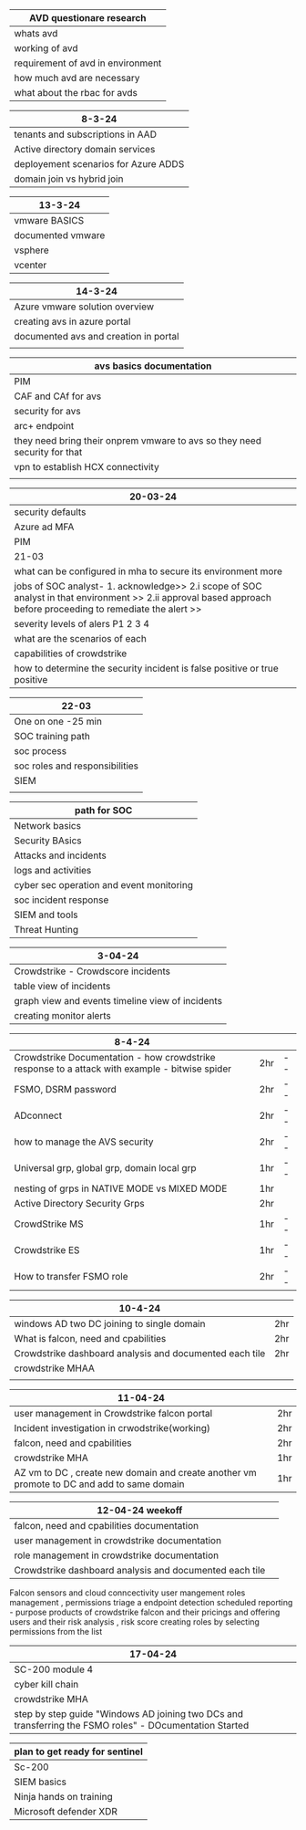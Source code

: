 

| AVD questionare research          |
| --------------------------------- |
| whats avd                         |
| working of avd                    |
| requirement of avd in environment |
| how much avd are necessary        |
| what about the rbac for avds                                  |

| 8-3-24                               |
| ------------------------------------ |
| tenants and subscriptions in AAD     |
| Active directory domain services     |
| deployement scenarios for Azure ADDS |
| domain join vs hybrid join           |

| 13-3-24           |
| ----------------- |
| vmware BASICS     |
| documented vmware |
| vsphere           |
| vcenter           |

| 14-3-24                               |
| ------------------------------------- |
| Azure vmware solution overview        |
| creating avs in azure portal          |
| documented avs and creation in portal |
|                                       |



| avs basics documentation                                                  |
| ------------------------------------------------------------------------- |
| PIM                                                                       |
| CAF and CAf for avs                                                       |
| security for avs                                                          |
| arc+ endpoint                                                             |
| they need bring their onprem vmware to avs so they need security for that |
| vpn to establish HCX connectivity                                         |
|                                                                           |


| 20-03-24                                                                                                                                                       |
| -------------------------------------------------------------------------------------------------------------------------------------------------------------- |
| security defaults                                                                                                                                              |
| Azure ad MFA                                                                                                                                                   |
| PIM                                                                                                                                                            |
| 21-03                                                                                                                                                          |
| what can be configured in mha to secure its environment more                                                                                                   |
| jobs of SOC analyst- 1. acknowledge>> 2.i scope of SOC analyst in that environment >> 2.ii approval based approach before proceeding to remediate the alert >> |
| severity levels of alers P1 2 3 4                                                                                                                              |
| what are the scenarios of each                                                                                                                                 |
| capabilities of crowdstrike                                                                                                                                    |
| how to determine the security incident is false positive or true positive                                                                                      |


| 22-03                          |
| ------------------------------ |
| One on one -25 min             |
| SOC training path              |
| soc process                    |
| soc roles and responsibilities |
| SIEM                           |
|                                |

| path for SOC                             |
| ---------------------------------------- |
| Network basics                           |
| Security BAsics                          |
| Attacks and incidents                    |
| logs and activities                      |
| cyber sec operation and event monitoring |
| soc incident response                    |
| SIEM and tools                           |
| Threat Hunting                           |

| 3-04-24                                          |
| ------------------------------------------------ |
| Crowdstrike - Crowdscore incidents               |
| table view of incidents                          |
| graph view and events timeline view of incidents |
| creating monitor alerts                          |


| 8-4-24                                                                                         |     |     |
| ---------------------------------------------------------------------------------------------- | --- | --- |
| Crowdstrike Documentation - how crowdstrike response to a attack with example - bitwise spider | 2hr | --  |
| FSMO, DSRM password                                                                            | 2hr | --  |
| ADconnect                                                                                      | 2hr | --  |
| how to  manage the AVS security                                                                | 2hr | --  |
| Universal grp, global grp, domain local grp                                                    | 1hr | --  |
| nesting of grps in NATIVE MODE vs MIXED MODE                                                   | 1hr |     |
| Active Directory Security Grps                                                                 | 2hr |     |
| CrowdStrike MS                                                                                 | 1hr | --  |
| Crowdstrike ES                                                                                 | 1hr | --  |
| How to transfer FSMO role                                                                      | 2hr | --  |

| 10-4-24                                                 |     |
| ------------------------------------------------------- | --- |
| windows AD two DC joining to single domain              | 2hr |
| What is falcon, need and cpabilities                    | 2hr |
| Crowdstrike dashboard analysis and documented each tile | 2hr |
| crowdstrike MHAA                                        |     |
|                                                         |     |


| 11-04-24                                                                                     |     |
| -------------------------------------------------------------------------------------------- | --- |
| user management in Crowdstrike falcon portal                                                 | 2hr |
| Incident investigation in crwodstrike(working)                                               | 2hr |
| falcon, need and cpabilities                                                                 | 2hr |
| crowdstrike MHA                                                                              | 1hr |
| AZ vm to DC , create new domain and  create another vm  promote to DC and add to same domain | 1hr |


| 12-04-24 weekoff                                        |     |
| ------------------------------------------------------- | --- |
| falcon, need and cpabilities documentation              |     |
| user management in crowdstrike documentation            |     |
| role management in crowdstrike documentation            |     |
| Crowdstrike dashboard analysis and documented each tile |     |



Falcon
sensors and cloud conncectivity
user mangement
roles management , permissions
triage a endpoint detection
scheduled reporting - purpose
products of crowdstrike falcon and their pricings and offering
users and their risk analysis , risk score
creating roles by selecting permissions from the list


| 17-04-24                                                                                                |
| ------------------------------------------------------------------------------------------------------- |
| SC-200 module 4                                                                                         |
| cyber kill chain                                                                                        |
| crowdstrike MHA                                                                                         |
| step by step guide "Windows AD joining two DCs and transferring the FSMO roles" - DOcumentation Started |

| plan to get ready for sentinel |
| ------------------------------ |
| Sc-200                         |
| SIEM basics                    |
| Ninja hands on training        |
| Microsoft defender XDR         |
